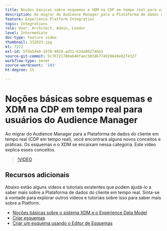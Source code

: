 ```yaml
---
title: Noções básicas sobre esquemas e XDM na CDP em tempo real para usuários do Audience Manager
description: Ao migrar do Audience Manager para a Plataforma de dados do cliente em tempo real (CDP em tempo real), você encontrará alguns novos conceitos e práticas. Os esquemas e o XDM se encaixam nessa categoria. Este vídeo explica esses conceitos.
feature: Experience Platform Integration
topic: Integrations
role: User, Architect, Admin, Leader
level: Intermediate
doc-type: feature video
thumbnail: 332023.jpg
kt: 7272
exl-id: 5f9a54e0-1078-402d-ad31-b3da06274bb3
source-git-commit: 5c76721780ab46faec503db774928649e8274327
workflow-type: tm+mt
source-wordcount: '143'
ht-degree: 1%

---
```


# Noções básicas sobre esquemas e XDM na CDP em tempo real para usuários do Audience Manager

Ao migrar do Audience Manager para a Plataforma de dados do cliente em tempo real (CDP em tempo real), você encontrará alguns novos conceitos e práticas. Os esquemas e o XDM se encaixam nessa categoria. Este vídeo explica esses conceitos.

>[!VIDEO](https://video.tv.adobe.com/v/3418851/?quality=12&learn=on&captions=por_br)

## Recursos adicionais

Abaixo estão alguns vídeos e tutoriais existentes que podem ajudá-lo a saber mais sobre a Plataforma de dados do cliente em tempo real. Sinta-se à vontade para explorar outros vídeos e tutoriais sobre isso para saber mais sobre a Platform.

* [Noções básicas sobre o sistema XDM e o Experience Data Model](https://experienceleague.adobe.com/docs/platform-learn/tutorials/schemas/understanding-the-xdm-system-and-experience-data-model.html?lang=pt-BR)
* [Criar esquemas](https://experienceleague.adobe.com/docs/platform-learn/tutorials/schemas/create-your-first-schema-with-out-of-the-box-components.html?lang=pt-BR)
* [Criar um esquema usando o Editor de Esquemas](https://experienceleague.adobe.com/docs/experience-platform/xdm/tutorials/create-schema-ui.html?lang=pt-BR#getting-started)
